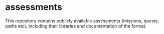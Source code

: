 # assessments
This repository contains publicly available assessments (missions, quests, paths etc), including their libraries and documentation of the format.
